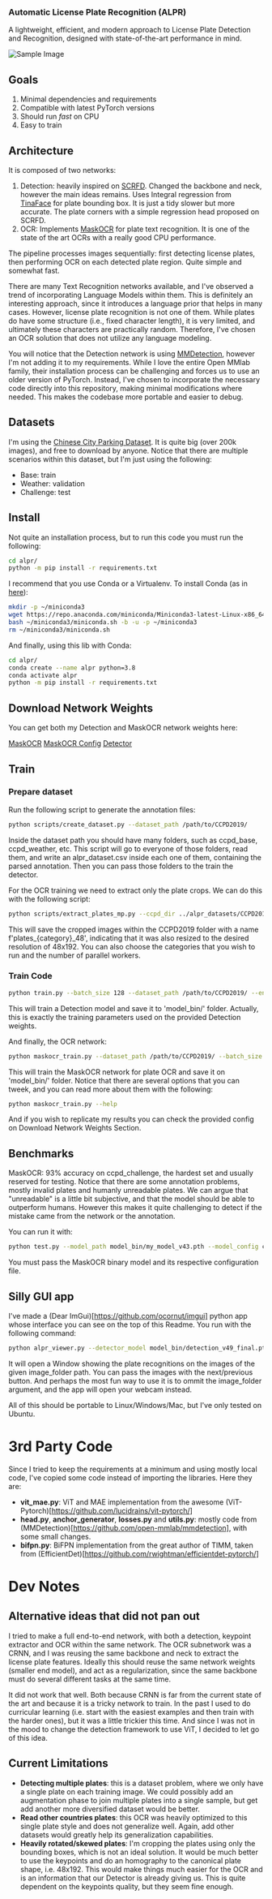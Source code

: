 ### Automatic License Plate Recognition (ALPR)

A lightweight, efficient, and modern approach to License Plate Detection and Recognition, designed with state-of-the-art performance in mind.

![Sample Image](images/sample_1.jpg)


## Goals

1. Minimal dependencies and requirements
2. Compatible with latest PyTorch versions
3. Should run *fast* on CPU
4. Easy to train

## Architecture

It is composed of two networks:

1. Detection: heavily inspired on [SCRFD](https://arxiv.org/abs/2105.04714). Changed the backbone and neck, however the main ideas remains. Uses Integral regression from [TinaFace](https://arxiv.org/abs/2011.13183) for plate bounding box. It is just a tidy slower but more accurate. The plate corners with a simple regression head proposed on SCRFD.
2. OCR: Implements [MaskOCR](https://arxiv.org/abs/2206.00311) for plate text recognition. It is one of the state of the art OCRs with a really good CPU performance.


The pipeline processes images sequentially: first detecting license plates, then performing OCR on each detected plate region. Quite simple and somewhat fast.

There are many Text Recognition networks available, and I've observed a trend of incorporating Language Models within them. This is definitely an interesting approach, since it introduces a language prior that helps in many cases. However, license plate recognition is not one of them. While plates do have some structure (i.e., fixed character length), it is very limited, and ultimately these characters are practically random. Therefore, I've chosen an OCR solution that does not utilize any language modeling.

You will notice that the Detection network is using [MMDetection](https://github.com/open-mmlab/mmdetection), however I'm not adding it to my requirements. While I love the entire Open MMlab family, their installation process can be challenging and forces us to use an older version of PyTorch. Instead, I've chosen to incorporate the necessary code directly into this repository, making minimal modifications where needed. This makes the codebase more portable and easier to debug.


## Datasets

I'm using the [Chinese City Parking Dataset](https://github.com/detectRecog/CCPD). It is quite big (over 200k images), and free to download by anyone. Notice that there are multiple scenarios within this dataset, but I'm just using the following:

- Base: train
- Weather: validation
- Challenge: test


## Install

Not quite an installation process, but to run this code you must run the following:
```sh
cd alpr/
python -m pip install -r requirements.txt
```

I recommend that you use Conda or a Virtualenv. To install Conda (as in [here](https://docs.anaconda.com/miniconda/)):
```sh
mkdir -p ~/miniconda3
wget https://repo.anaconda.com/miniconda/Miniconda3-latest-Linux-x86_64.sh -O ~/miniconda3/miniconda.sh
bash ~/miniconda3/miniconda.sh -b -u -p ~/miniconda3
rm ~/miniconda3/miniconda.sh
```

And finally, using this lib with Conda:

```sh
cd alpr/
conda create --name alpr python=3.8
conda activate alpr
python -m pip install -r requirements.txt
```


## Download Network Weights

You can get both my Detection and MaskOCR network weights here:

[MaskOCR](https://drive.google.com/file/d/1vxfv_RVTuGqih9NCwEmUJmZGD8LIQHPg/view?usp=sharing)
[MaskOCR Config](https://drive.google.com/file/d/1ByBFBNKRXbGbHYdxsF5aeF6GHZcgKVc-/view?usp=sharing)
[Detector](https://drive.google.com/file/d/1lnd88KdTEv3HyKqw_FRRh82GOKJ9EYK0/view?usp=sharing)



## Train

### Prepare dataset

Run the following script to generate the annotation files:

```sh
python scripts/create_dataset.py --dataset_path /path/to/CCPD2019/
```

Inside the dataset path you should have many folders, such as ccpd_base, ccpd_weather, etc. This script will go to everyone of those folders, read them, and write an alpr_dataset.csv inside each one of them, containing the parsed annotation. Then you can pass those folders to the train the detector.

For the OCR training we need to extract only the plate crops. We can do this with the following script:

```sh
python scripts/extract_plates_mp.py --ccpd_dir ../alpr_datasets/CCPD2019 --categories ccpd_base ccpd_weather ccpd_blur --num_workers 4
```

This will save the cropped images within the CCPD2019 folder with a name f'plates_{category}_48', indicating that it was also resized to the desired resolution of 48x192. You can also choose the categories that you wish to run and the number of parallel workers.


### Train Code


```sh
python train.py --batch_size 128 --dataset_path /path/to/CCPD2019/ --end_epoch 300 --min_lr 1e-5 --start_lr 1e-2 --wandb --num_workers 4
```

This will train a Detection model and save it to 'model_bin/' folder. Actually, this is exactly the training parameters used on the provided Detection weights.


And finally, the OCR network:

```sh
python maskocr_train.py --dataset_path /path/to/CCPD2019/ --batch_size 1024 --img_height 48 --img_width 192 --start_lr 0.001 --aug_strength 2.0 --plateau_thr 2000
```

This will train the MaskOCR network for plate OCR and save it on 'model_bin/' folder. Notice that there are several options that you can tweek, and you can read more about them with the following:

```sh
python maskocr_train.py --help
```

And if you wish to replicate my results you can check the provided config on Download Network Weights Section.

## Benchmarks

MaskOCR: 93% accuracy on ccpd_challenge, the hardest set and usually reserved for testing. Notice that there are some annotation problems, mostly invalid plates and humanly unreadable plates. We can argue that "unreadable" is a little bit subjective, and that the model should be able to outperform humans. However this makes it quite challenging to detect if the mistake came from the network or the annotation.

You can run it with:
```sh
python test.py --model_path model_bin/my_model_v43.pth --model_config configs/v43.json
```

You must pass the MaskOCR binary model and its respective configuration file.


## Silly GUI app

I've made a (Dear ImGui)[https://github.com/ocornut/imgui] python app whose interface you can see on the top of this Readme. You run with the following command:

```sh
python alpr_viewer.py --detector_model model_bin/detection_v49_final.pth --ocr_model model_bin/my_model_v43.pth --ocr_config configs/v43.json --image_folder /path/to/CCPD2019/ccpd_challenge
```

It will open a Window showing the plate recognitions on the images of the given image_folder path. You can pass the images with the next/previous button. And perhaps the most fun way to use it is to ommit the image_folder argument, and the app will open your webcam instead.

All of this should be portable to Linux/Windows/Mac, but I've only tested on Ubuntu.


# 3rd Party Code

Since I tried to keep the requirements at a minimum and using mostly local code, I've copied some code instead of importing the libraries. Here they are:

- **vit_mae.py**: ViT and MAE implementation from the awesome (ViT-Pytorch)[https://github.com/lucidrains/vit-pytorch/]
- **head.py**, **anchor_generator**, **losses.py** and **utils.py**: mostly code from (MMDetection)[https://github.com/open-mmlab/mmdetection], with some small changes.
- **bifpn.py**: BiFPN implementation from the great author of TIMM, taken from (EfficientDet)[https://github.com/rwightman/efficientdet-pytorch/]


# Dev Notes

## Alternative ideas that did not pan out

I tried to make a full end-to-end network, with both a detection, keypoint extractor and OCR within the same network. The OCR subnetwork was a CRNN, and I was reusing the same backbone and neck to extract the license plate features. Ideally this should reuse the same network weights (smaller end model), and act as a regularization, since the same backbone must do several different tasks at the same time.

It did not work that well. Both because CRNN is far from the current state of the art and because it is a tricky network to train. In the past I used to do curricular learning (i.e. start with the easiest examples and then train with the harder ones), but it was a little trickier this time. And since I was not in the mood to change the detection framework to use ViT, I decided to let go of this idea.


## Current Limitations

- **Detecting multiple plates**: this is a dataset problem, where we only have a single plate on each training image. We could possibly add an augmentation phase to join multiple plates into a single sample, but get add another more diversified dataset would be better.
- **Read other countries plates**: this OCR was heavily optimized to this single plate style and does not generalize well. Again, add other datasets would greatly help its generalization capabilities.
- **Heavily rotated/skewed plates**: I'm cropping the plates using only the bounding boxes, which is not an ideal solution. It would be much better to use the keypoints and do an homography to the canonical plate shape, i.e. 48x192. This would make things much easier for the OCR and is an information that our Detector is already giving us. This is quite dependent on the keypoints quality, but they seem fine enough.
